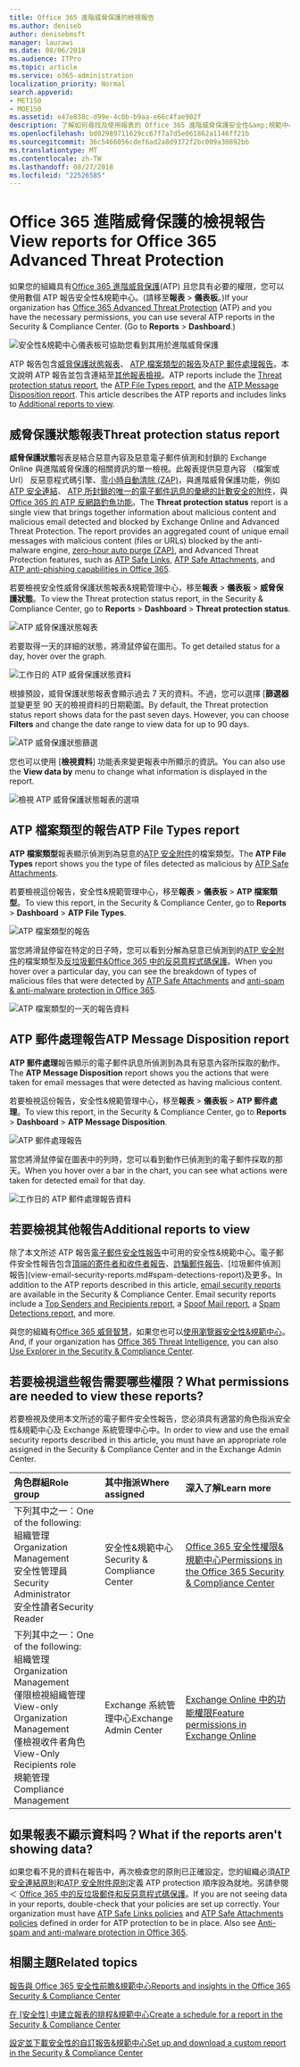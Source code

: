 ```yaml
---
title: Office 365 進階威脅保護的檢視報告
ms.author: deniseb
author: denisebmsft
manager: laurawi
ms.date: 08/06/2018
ms.audience: ITPro
ms.topic: article
ms.service: o365-administration
localization_priority: Normal
search.appverid:
- MET150
- MOE150
ms.assetid: e47e838c-d99e-4c0b-b9aa-e66c4fae902f
description: 了解如何尋找及使用報表的 Office 365 進階威脅保護安全性&amp;規範中心。
ms.openlocfilehash: bd02989711629cc67f7a7d5e061862a1146ff21b
ms.sourcegitcommit: 36c5466056cdef6ad2a8d9372f2bc009a30892bb
ms.translationtype: MT
ms.contentlocale: zh-TW
ms.lasthandoff: 08/27/2018
ms.locfileid: "22526585"
---
```

# <a name="view-reports-for-office-365-advanced-threat-protection"></a><span data-ttu-id="7b66b-103">Office 365 進階威脅保護的檢視報告</span><span class="sxs-lookup"><span data-stu-id="7b66b-103">View reports for Office 365 Advanced Threat Protection</span></span>

<span data-ttu-id="7b66b-p101">如果您的組織具有[Office 365 進階威脅保護](office-365-atp.md)(ATP) 且您具有必要的權限，您可以使用數個 ATP 報告安全性&amp;規範中心。(請移至**報表** \> **儀表板**。)</span><span class="sxs-lookup"><span data-stu-id="7b66b-p101">If your organization has [Office 365 Advanced Threat Protection](office-365-atp.md) (ATP) and you have the necessary permissions, you can use several ATP reports in the Security &amp; Compliance Center. (Go to **Reports** \> **Dashboard**.)</span></span>
  
![安全性&amp;規範中心儀表板可協助您看到其用於進階威脅保護](media/6b213d34-adbb-44af-8549-be9a7e2db087.png)
  
<span data-ttu-id="7b66b-p102">ATP 報告包含[威脅保護狀態報表](view-reports-for-atp.md#advancedthreats)、 [ATP 檔案類型的報告](view-reports-for-atp.md#atpfiletypes)及[ATP 郵件處理報告](view-reports-for-atp.md#atpmessagedisp)。本文說明 ATP 報告並包含連結至[其他報表檢視](view-reports-for-atp.md#addl)。</span><span class="sxs-lookup"><span data-stu-id="7b66b-p102">ATP reports include the [Threat protection status report](view-reports-for-atp.md#advancedthreats), the [ATP File Types report](view-reports-for-atp.md#atpfiletypes), and the [ATP Message Disposition report](view-reports-for-atp.md#atpmessagedisp). This article describes the ATP reports and includes links to [Additional reports to view](view-reports-for-atp.md#addl).</span></span>
  
## <a name="threat-protection-status-report"></a><span data-ttu-id="7b66b-109">威脅保護狀態報表</span><span class="sxs-lookup"><span data-stu-id="7b66b-109">Threat protection status report</span></span>

<span data-ttu-id="7b66b-p103">**威脅保護狀態**報表是結合惡意內容及惡意電子郵件偵測和封鎖的 Exchange Online 與進階威脅保護的相關資訊的單一檢視。此報表提供惡意內容 （檔案或 Url） 反惡意程式碼引擎、[零小時自動清除 (ZAP)](zero-hour-auto-purge.md)，與進階威脅保護功能，例如[ATP 安全連結](atp-safe-links.md)、 [ATP 所封鎖的唯一的電子郵件訊息的彙總的計數安全的附件](atp-safe-attachments.md)，與[Office 365 的 ATP 反網路釣魚功能](atp-anti-phishing.md)。</span><span class="sxs-lookup"><span data-stu-id="7b66b-p103">The **Threat protection status** report is a single view that brings together information about malicious content and malicious email detected and blocked by Exchange Online and Advanced Threat Protection. The report provides an aggregated count of unique email messages with malicious content (files or URLs) blocked by the anti-malware engine, [zero-hour auto purge (ZAP)](zero-hour-auto-purge.md), and Advanced Threat Protection features, such as [ATP Safe Links](atp-safe-links.md), [ATP Safe Attachments](atp-safe-attachments.md), and [ATP anti-phishing capabilities in Office 365](atp-anti-phishing.md).</span></span>
  
<span data-ttu-id="7b66b-112">若要檢視安全性威脅保護狀態報表&amp;規範管理中心，移至**報表** \> **儀表板** \> **威脅保護狀態**。</span><span class="sxs-lookup"><span data-stu-id="7b66b-112">To view the Threat protection status report, in the Security &amp; Compliance Center, go to **Reports** \> **Dashboard** \> **Threat protection status**.</span></span>
  
![ATP 威脅保護狀態報表](media/6bdd41eb-62e0-423b-9fd4-d1d5baf0cbd5.png)
  
<span data-ttu-id="7b66b-114">若要取得一天的詳細的狀態，將滑鼠停留在圖形。</span><span class="sxs-lookup"><span data-stu-id="7b66b-114">To get detailed status for a day, hover over the graph.</span></span>
  
![工作日的 ATP 威脅保護狀態資料](media/d5c2c6ad-c002-4985-a032-c866e46fdea8.png)
  
<span data-ttu-id="7b66b-p104">根據預設，威脅保護狀態報表會顯示過去 7 天的資料。不過，您可以選擇 [**篩選器**並變更至 90 天的檢視資料的日期範圍。</span><span class="sxs-lookup"><span data-stu-id="7b66b-p104">By default, the Threat protection status report shows data for the past seven days. However, you can choose **Filters** and change the date range to view data for up to 90 days.</span></span> 
  
![ATP 威脅保護狀態篩選](media/4f703369-642b-402b-9758-b9c828283410.png)
  
<span data-ttu-id="7b66b-119">您也可以使用 [**檢視資料**] 功能表來變更報表中所顯示的資訊。</span><span class="sxs-lookup"><span data-stu-id="7b66b-119">You can also use the **View data by** menu to change what information is displayed in the report.</span></span> 
  
![檢視 ATP 威脅保護狀態報表的選項](media/4959bf8c-d192-4542-b00b-184e101e7513.png)
  
## <a name="atp-file-types-report"></a><span data-ttu-id="7b66b-121">ATP 檔案類型的報告</span><span class="sxs-lookup"><span data-stu-id="7b66b-121">ATP File Types report</span></span>

<span data-ttu-id="7b66b-122">**ATP 檔案類型**報表顯示偵測到為惡意的[ATP 安全附件](atp-safe-attachments.md)的檔案類型。</span><span class="sxs-lookup"><span data-stu-id="7b66b-122">The **ATP File Types** report shows you the type of files detected as malicious by [ATP Safe Attachments](atp-safe-attachments.md).</span></span>
  
<span data-ttu-id="7b66b-123">若要檢視這份報告，安全性&amp;規範管理中心，移至**報表** \> **儀表板** \> **ATP 檔案類型**。</span><span class="sxs-lookup"><span data-stu-id="7b66b-123">To view this report, in the Security &amp; Compliance Center, go to **Reports** \> **Dashboard** \> **ATP File Types**.</span></span>
  
![ATP 檔案類型的報告](media/6e3f5d33-79aa-4b2d-938c-6ef135d9e54c.png)
  
<span data-ttu-id="7b66b-125">當您將滑鼠停留在特定的日子時，您可以看到分解為惡意已偵測到的[ATP 安全附件](atp-safe-attachments.md)的檔案類型及[反垃圾郵件&amp;Office 365 中的反惡意程式碼保護](anti-spam-and-anti-malware-protection.md)。</span><span class="sxs-lookup"><span data-stu-id="7b66b-125">When you hover over a particular day, you can see the breakdown of types of malicious files that were detected by [ATP Safe Attachments](atp-safe-attachments.md) and [anti-spam &amp; anti-malware protection in Office 365](anti-spam-and-anti-malware-protection.md).</span></span>
  
![ATP 檔案類型的一天的報告資料](media/10d18428-699a-41d2-a73e-be3a8214ada1.png)
  
## <a name="atp-message-disposition-report"></a><span data-ttu-id="7b66b-127">ATP 郵件處理報告</span><span class="sxs-lookup"><span data-stu-id="7b66b-127">ATP Message Disposition report</span></span>

<span data-ttu-id="7b66b-128">**ATP 郵件處理**報告顯示的電子郵件訊息所偵測到為具有惡意內容所採取的動作。</span><span class="sxs-lookup"><span data-stu-id="7b66b-128">The **ATP Message Disposition** report shows you the actions that were taken for email messages that were detected as having malicious content.</span></span> 
  
<span data-ttu-id="7b66b-129">若要檢視這份報告，安全性&amp;規範管理中心，移至**報表** \> **儀表板** \> **ATP 郵件處理**。</span><span class="sxs-lookup"><span data-stu-id="7b66b-129">To view this report, in the Security &amp; Compliance Center, go to **Reports** \> **Dashboard** \> **ATP Message Disposition**.</span></span>
  
![ATP 郵件處理報告](media/b0ff65c4-53d3-496d-bafa-8937a5eb69e5.png)
  
<span data-ttu-id="7b66b-131">當您將滑鼠停留在圖表中的列時，您可以看到動作已偵測到的電子郵件採取的那天。</span><span class="sxs-lookup"><span data-stu-id="7b66b-131">When you hover over a bar in the chart, you can see what actions were taken for detected email for that day.</span></span>
  
![工作日的 ATP 郵件處理報告資料](media/68d2beb8-4b30-48c4-8ba6-5e8ab88ae456.png)
  
## <a name="additional-reports-to-view"></a><span data-ttu-id="7b66b-133">若要檢視其他報告</span><span class="sxs-lookup"><span data-stu-id="7b66b-133">Additional reports to view</span></span>

<span data-ttu-id="7b66b-p105">除了本文所述 ATP 報告[電子郵件安全性報告](view-email-security-reports.md)中可用的安全性&amp;規範中心。電子郵件安全性報告包含[頂端的寄件者和收件者報告](view-email-security-reports.md#top-senders-and-recipients-report)、[詐騙郵件報告](view-email-security-reports.md#spoof-mail-report)、[垃圾郵件偵測] 報告](view-email-security-reports.md#spam-detections-report)及更多。</span><span class="sxs-lookup"><span data-stu-id="7b66b-p105">In addition to the ATP reports described in this article, [email security reports](view-email-security-reports.md) are available in the Security &amp; Compliance Center. Email security reports include a [Top Senders and Recipients report](view-email-security-reports.md#top-senders-and-recipients-report), a [Spoof Mail report](view-email-security-reports.md#spoof-mail-report), a [Spam Detections report](view-email-security-reports.md#spam-detections-report), and more.</span></span>
  
<span data-ttu-id="7b66b-136">與您的組織有[Office 365 威脅智慧](office-365-ti.md)，如果您也可以[使用瀏覽器安全性&amp;規範中心](use-explorer-in-security-and-compliance.md)。</span><span class="sxs-lookup"><span data-stu-id="7b66b-136">And, if your organization has [Office 365 Threat Intelligence](office-365-ti.md), you can also [Use Explorer in the Security &amp; Compliance Center](use-explorer-in-security-and-compliance.md).</span></span>
  
## <a name="what-permissions-are-needed-to-view-these-reports"></a><span data-ttu-id="7b66b-137">若要檢視這些報告需要哪些權限？</span><span class="sxs-lookup"><span data-stu-id="7b66b-137">What permissions are needed to view these reports?</span></span>

<span data-ttu-id="7b66b-138">若要檢視及使用本文所述的電子郵件安全性報告，您必須具有適當的角色指派安全性&amp;規範中心及 Exchange 系統管理中心中。</span><span class="sxs-lookup"><span data-stu-id="7b66b-138">In order to view and use the email security reports described in this article, you must have an appropriate role assigned in the Security &amp; Compliance Center and in the Exchange Admin Center.</span></span>
  
|<span data-ttu-id="7b66b-139">**角色群組**</span><span class="sxs-lookup"><span data-stu-id="7b66b-139">**Role group**</span></span>|<span data-ttu-id="7b66b-140">**其中指派**</span><span class="sxs-lookup"><span data-stu-id="7b66b-140">**Where assigned**</span></span>|<span data-ttu-id="7b66b-141">**深入了解**</span><span class="sxs-lookup"><span data-stu-id="7b66b-141">**Learn more**</span></span>|
|:-----|:-----|:-----|
| <span data-ttu-id="7b66b-142">下列其中之一：</span><span class="sxs-lookup"><span data-stu-id="7b66b-142">One of the following:</span></span>  <br/>  <span data-ttu-id="7b66b-143">組織管理</span><span class="sxs-lookup"><span data-stu-id="7b66b-143">Organization Management</span></span>  <br/>  <span data-ttu-id="7b66b-144">安全性管理員</span><span class="sxs-lookup"><span data-stu-id="7b66b-144">Security Administrator</span></span>  <br/>  <span data-ttu-id="7b66b-145">安全性讀者</span><span class="sxs-lookup"><span data-stu-id="7b66b-145">Security Reader</span></span>  <br/> |<span data-ttu-id="7b66b-146">安全性&amp;規範中心</span><span class="sxs-lookup"><span data-stu-id="7b66b-146">Security &amp; Compliance Center</span></span>  <br/> |[<span data-ttu-id="7b66b-147">Office 365 安全性權限&amp;規範中心</span><span class="sxs-lookup"><span data-stu-id="7b66b-147">Permissions in the Office 365 Security &amp; Compliance Center</span></span>](permissions-in-the-security-and-compliance-center.md) <br/> |
| <span data-ttu-id="7b66b-148">下列其中之一：</span><span class="sxs-lookup"><span data-stu-id="7b66b-148">One of the following:</span></span>  <br/>  <span data-ttu-id="7b66b-149">組織管理</span><span class="sxs-lookup"><span data-stu-id="7b66b-149">Organization Management</span></span>  <br/>  <span data-ttu-id="7b66b-150">僅限檢視組織管理</span><span class="sxs-lookup"><span data-stu-id="7b66b-150">View-only Organization Management</span></span>  <br/>  <span data-ttu-id="7b66b-151">僅檢視收件者角色</span><span class="sxs-lookup"><span data-stu-id="7b66b-151">View-Only Recipients role</span></span>  <br/>  <span data-ttu-id="7b66b-152">規範管理</span><span class="sxs-lookup"><span data-stu-id="7b66b-152">Compliance Management</span></span>  <br/> |<span data-ttu-id="7b66b-153">Exchange 系統管理中心</span><span class="sxs-lookup"><span data-stu-id="7b66b-153">Exchange Admin Center</span></span>  <br/> |[<span data-ttu-id="7b66b-154">Exchange Online 中的功能權限</span><span class="sxs-lookup"><span data-stu-id="7b66b-154">Feature permissions in Exchange Online</span></span>](https://technet.microsoft.com/library/jj200673%28v=exchg.150%29.aspx) <br/> |
   
## <a name="what-if-the-reports-arent-showing-data"></a><span data-ttu-id="7b66b-155">如果報表不顯示資料吗？</span><span class="sxs-lookup"><span data-stu-id="7b66b-155">What if the reports aren't showing data?</span></span>

<span data-ttu-id="7b66b-p106">如果您看不見的資料在報告中，再次檢查您的原則已正確設定。您的組織必須[ATP 安全連結原則](set-up-atp-safe-links-policies.md)和[ATP 安全附件原則](set-up-atp-safe-attachments-policies.md)定義 ATP protection 順序設為就地。另請參閱 ＜ [Office 365 中的反垃圾郵件和反惡意程式碼保護](anti-spam-and-anti-malware-protection.md)。</span><span class="sxs-lookup"><span data-stu-id="7b66b-p106">If you are not seeing data in your reports, double-check that your policies are set up correctly. Your organization must have [ATP Safe Links policies](set-up-atp-safe-links-policies.md) and [ATP Safe Attachments policies](set-up-atp-safe-attachments-policies.md) defined in order for ATP protection to be in place. Also see [Anti-spam and anti-malware protection in Office 365](anti-spam-and-anti-malware-protection.md).</span></span>
  
## <a name="related-topics"></a><span data-ttu-id="7b66b-159">相關主題</span><span class="sxs-lookup"><span data-stu-id="7b66b-159">Related topics</span></span>

[<span data-ttu-id="7b66b-160">報告與 Office 365 安全性前瞻&amp;規範中心</span><span class="sxs-lookup"><span data-stu-id="7b66b-160">Reports and insights in the Office 365 Security &amp; Compliance Center</span></span>](reports-and-insights-in-security-and-compliance.md)
  
<span data-ttu-id="7b66b-161">[在 [安全性] 中建立報表的排程&amp;規範中心](create-a-schedule-for-a-report.md)</span><span class="sxs-lookup"><span data-stu-id="7b66b-161">[Create a schedule for a report in the Security &amp; Compliance Center](create-a-schedule-for-a-report.md)</span></span>
  
[<span data-ttu-id="7b66b-162">設定並下載安全性的自訂報告&amp;規範中心</span><span class="sxs-lookup"><span data-stu-id="7b66b-162">Set up and download a custom report in the Security &amp; Compliance Center</span></span>](set-up-and-download-a-custom-report.md)
  

